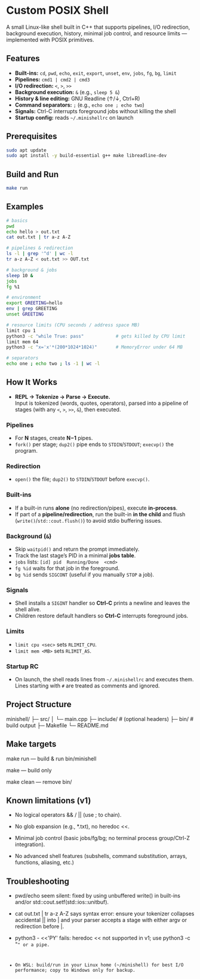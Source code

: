 # Custom POSIX Shell

A small Linux-like shell built in C++ that supports pipelines, I/O redirection, background execution, history, minimal job control, and resource limits — implemented with POSIX primitives.

## Features
- **Built-ins:** `cd`, `pwd`, `echo`, `exit`, `export`, `unset`, `env`, `jobs`, `fg`, `bg`, `limit`
- **Pipelines:** `cmd1 | cmd2 | cmd3`
- **I/O redirection:** `<`, `>`, `>>`
- **Background execution:** `&` (e.g., `sleep 5 &`)
- **History & line editing:** GNU Readline (↑/↓, Ctrl+R)
- **Command separators:** `;` (e.g., `echo one ; echo two`)
- **Signals:** Ctrl-C interrupts foreground jobs without killing the shell
- **Startup config:** reads `~/.minishellrc` on launch

## Prerequisites
```bash
sudo apt update
sudo apt install -y build-essential g++ make libreadline-dev
```

## Build and Run
```bash
make run
```

## Examples
```bash
# basics
pwd
echo hello > out.txt
cat out.txt | tr a-z A-Z

# pipelines & redirection
ls -l | grep '^d' | wc -l
tr a-z A-Z < out.txt >> OUT.txt

# background & jobs
sleep 10 &
jobs
fg %1

# environment
export GREETING=hello
env | grep GREETING
unset GREETING

# resource limits (CPU seconds / address space MB)
limit cpu 1
python3 -c "while True: pass"            # gets killed by CPU limit
limit mem 64
python3 -c "x='x'*(200*1024*1024)"       # MemoryError under 64 MB

# separators
echo one ; echo two ; ls -1 | wc -l
```

## How It Works 

- **REPL → Tokenize → Parse → Execute.**  
  Input is tokenized (words, quotes, operators), parsed into a pipeline of stages (with any `<`, `>`, `>>`, `&`), then executed.

### Pipelines
- For **N** stages, create **N−1** pipes.
- `fork()` per stage; `dup2()` pipe ends to `STDIN`/`STDOUT`; `execvp()` the program.

### Redirection
- `open()` the file; `dup2()` to `STDIN`/`STDOUT` before `execvp()`.

### Built-ins
- If a built-in runs **alone** (no redirection/pipes), execute **in-process**.
- If part of a **pipeline/redirection**, run the built-in **in the child** and flush (`write()`/`std::cout.flush()`) to avoid stdio buffering issues.

### Background (`&`)
- Skip `waitpid()` and return the prompt immediately.
- Track the last stage’s PID in a minimal **jobs table**.
- `jobs` lists: `[id] pid  Running/Done  <cmd>`  
- `fg %id` waits for that job in the foreground.  
- `bg %id` sends `SIGCONT` (useful if you manually `STOP` a job).

### Signals
- Shell installs a `SIGINT` handler so **Ctrl-C** prints a newline and leaves the shell alive.
- Children restore default handlers so **Ctrl-C** interrupts foreground jobs.

### Limits
- `limit cpu <sec>` sets `RLIMIT_CPU`.  
- `limit mem <MB>` sets `RLIMIT_AS`.

### Startup RC
- On launch, the shell reads lines from `~/.minishellrc` and executes them.  
  Lines starting with `#` are treated as comments and ignored.

## Project Structure

minishell/
├─ src/
│  └─ main.cpp
├─ include/         # (optional headers)
├─ bin/             # build output
├─ Makefile
└─ README.md


## Make targets

make run — build & run bin/minishell

make — build only

make clean — remove bin/

## Known limitations (v1)

- No logical operators && / || (use ; to chain).

- No glob expansion (e.g., *.txt), no heredoc <<.

- Minimal job control (basic jobs/fg/bg; no terminal process group/Ctrl-Z integration).

- No advanced shell features (subshells, command substitution, arrays, functions, aliasing, etc.)

## Troubleshooting

- pwd/echo seem silent: fixed by using unbuffered write() in built-ins and/or std::cout.setf(std::ios::unitbuf).

- cat out.txt | tr a-z A-Z says syntax error: ensure your tokenizer collapses accidental || into | and your parser accepts a stage with either argv or redirection before |.

- python3 - <<'PY' fails: heredoc << not supported in v1; use python3 -c "<code>" or a pipe.

- On WSL: build/run in your Linux home (~/minishell) for best I/O performance; copy to Windows only for backup.

